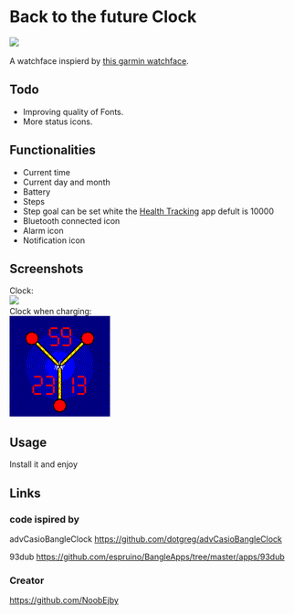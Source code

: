 # Back to the future Clock

![](screenshot.png)

A watchface inspierd by <a target="_blank" href="https://apps.garmin.com/apps/d181bcf9-5421-42a5-b460-863e5e76d798">this garmin watchface</a>.<br/>

## Todo

- Improving quality of Fonts.
- More status icons.

## Functionalities

- Current time
- Current day and month
- Battery
- Steps
- Step goal can be set white the <a target="_blank" href="https://github.com/espruino/BangleApps/tree/master/apps/health">Health Tracking</a> app defult is 10000
- Bluetooth connected icon
- Alarm icon
- Notification icon

## Screenshots
Clock:<br/>
![](screenshot.png)<br/>
Clock when charging:<br/>
![](screenshotCharging.png)<br/>

## Usage
Install it and enjoy


## Links
### code ispired by
advCasioBangleClock <a target="_blank" href="https://github.com/dotgreg/advCasioBangleClock">https://github.com/dotgreg/advCasioBangleClock</a>

93dub <a target="_blank" href="https://github.com/espruino/BangleApps/tree/master/apps/93dub">https://github.com/espruino/BangleApps/tree/master/apps/93dub</a>

### Creator 
<a target="_blank" href="https://github.com/NoobEjby">https://github.com/NoobEjby</a>
